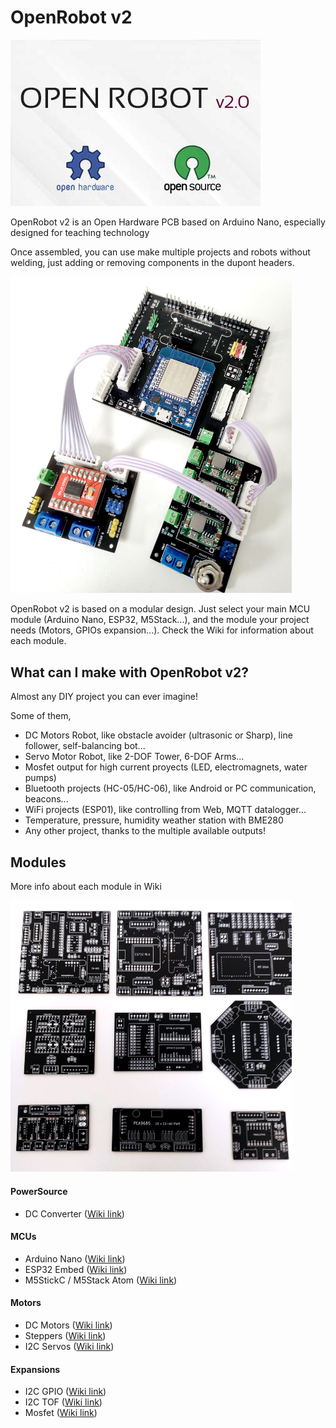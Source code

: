 # OpenRobot v2

<img src="https://github.com/luisllamasbinaburo/OpenRobot_V2/blob/main/Images/openrobot_v2.jpg" alt="header"/>

OpenRobot v2 is an Open Hardware PCB based on Arduino Nano, especially designed for teaching technology

Once assembled, you can use make multiple projects and robots without welding, just adding or removing components in the dupont headers.

<img src="https://github.com/luisllamasbinaburo/OpenRobot_V2/blob/main/Images/OpenRobot_V2_2.jpg" alt="Assembly" width="450"/>

OpenRobot v2 is based on a modular design. Just select your main MCU module (Arduino Nano, ESP32, M5Stack...), and the module your project needs (Motors, GPIOs expansion...). Check the Wiki for information about each module.


## What can I make with OpenRobot v2?
Almost any DIY project you can ever imagine! 

Some of them,
- DC Motors Robot, like obstacle avoider (ultrasonic or Sharp), line follower, self-balancing bot...
- Servo Motor Robot, like 2-DOF Tower, 6-DOF Arms...
- Mosfet output for high current proyects (LED, electromagnets, water pumps)
- Bluetooth projects (HC-05/HC-06), like Android or PC communication, beacons...
- WiFi projects (ESP01), like controlling from Web, MQTT datalogger...
- Temperature, pressure, humidity weather station with BME280
- Any other project, thanks to the multiple available outputs!


## Modules
More info about each module in Wiki

<img src="https://github.com/luisllamasbinaburo/OpenRobot_V2/blob/main/Images/OpenRobot_V2_1.jpg" alt="Assembly" width="450"/>

#### PowerSource
- DC Converter ([Wiki link](https://github.com/luisllamasbinaburo/OpenRobot_V2/wiki/Module_I2C_GPIO))

#### MCUs
- Arduino Nano ([Wiki link](https://github.com/luisllamasbinaburo/OpenRobot_V2/wiki/Module_I2C_GPIO))
- ESP32 Embed ([Wiki link](https://github.com/luisllamasbinaburo/OpenRobot_V2/wiki/Module_I2C_GPIO))
- M5StickC / M5Stack Atom ([Wiki link](https://github.com/luisllamasbinaburo/OpenRobot_V2/wiki/Module_I2C_GPIO))

#### Motors
- DC Motors ([Wiki link](https://github.com/luisllamasbinaburo/OpenRobot_V2/wiki/Module_I2C_GPIO))
- Steppers ([Wiki link](https://github.com/luisllamasbinaburo/OpenRobot_V2/wiki/Module_I2C_GPIO))
- I2C Servos ([Wiki link](https://github.com/luisllamasbinaburo/OpenRobot_V2/wiki/Module_I2C_GPIO))

#### Expansions
- I2C GPIO ([Wiki link](https://github.com/luisllamasbinaburo/OpenRobot_V2/wiki/Module_I2C_GPIO))
- I2C TOF ([Wiki link](https://github.com/luisllamasbinaburo/OpenRobot_V2/wiki/Module_I2C_GPIO))
- Mosfet ([Wiki link](https://github.com/luisllamasbinaburo/OpenRobot_V2/wiki/Module_I2C_GPIO))
